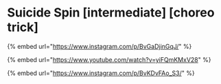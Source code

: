 # Suicide Spin \[intermediate] \[choreo trick]

{% embed url="https://www.instagram.com/p/BvGaDjinGqJ/" %}

{% embed url="https://www.youtube.com/watch?v=yiFQmKMxV28" %}

{% embed url="https://www.instagram.com/p/BvKDvFAo_S3/" %}
